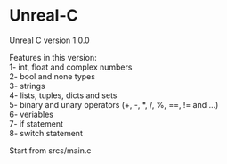 # Unreal-C
Unreal C version 1.0.0

Features in this version:\
1- int, float and complex numbers\
2- bool and none types\
3- strings\
4- lists, tuples, dicts and sets\
5- binary and unary operators (+, -, *, /, %, ==, != and ...)\
6- veriables\
7- if statement\
8- switch statement

Start from srcs/main.c

